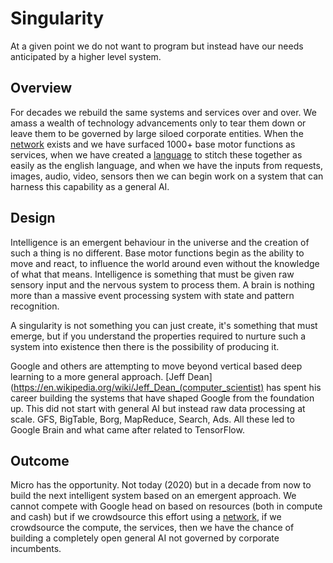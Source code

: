 # Singularity

At a given point we do not want to program but instead have our needs anticipated by a higher level system.

## Overview

For decades we rebuild the same systems and services over and over. We amass a wealth of technology advancements only to 
tear them down or leave them to be governed by large siloed corporate entities. When the [network](network.md) exists 
and we have surfaced 1000+ base motor functions as services, when we have created a [language](language.md) to stitch 
these together as easily as the english language, and when we have the inputs from requests, images, audio, video, sensors 
then we can begin work on a system that can harness this capability as a general AI. 

## Design

Intelligence is an emergent behaviour in the universe and the creation of such a thing is no different. Base motor 
functions begin as the ability to move and react, to influence the world around even without the knowledge of what 
that means. Intelligence is something that must be given raw sensory input and the nervous system to process 
them. A brain is nothing more than a massive event processing system with state and pattern recognition.

A singularity is not something you can just create, it's something that must emerge, but if you understand 
the properties required to nurture such a system into existence then there is the possibility of producing it.

Google and others are attempting to move beyond vertical based deep learning to a more general approach. [Jeff Dean](https://en.wikipedia.org/wiki/Jeff_Dean_(computer_scientist) 
has spent his career building the systems that have shaped Google from the foundation up. This did not start with 
general AI but instead raw data processing at scale. GFS, BigTable, Borg, MapReduce, Search, Ads. All these 
led to Google Brain and what came after related to TensorFlow.

## Outcome

Micro has the opportunity. Not today (2020) but in a decade from now to build the next intelligent system based 
on an emergent approach. We cannot compete with Google head on based on resources (both in compute and cash) but 
if we crowdsource this effort using a [network](network.md), if we crowdsource the compute, the services, then 
we have the chance of building a completely open general AI not governed by corporate incumbents.
